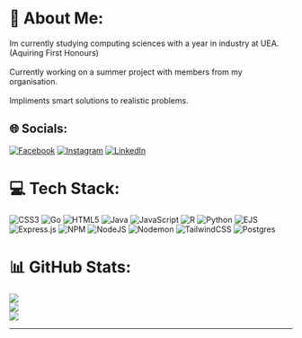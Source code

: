 # 💫 About Me:
Im currently studying computing sciences with a year in industry at UEA.<br>(Aquiring First Honours)<br><br>Currently working on a summer project with members from my organisation.<br><br>Impliments smart solutions to realistic problems.


## 🌐 Socials:
[![Facebook](https://img.shields.io/badge/Facebook-%231877F2.svg?logo=Facebook&logoColor=white)](https://facebook.com/hayden.jones7161) [![Instagram](https://img.shields.io/badge/Instagram-%23E4405F.svg?logo=Instagram&logoColor=white)](https://instagram.com/electricmantaray) [![LinkedIn](https://img.shields.io/badge/LinkedIn-%230077B5.svg?logo=linkedin&logoColor=white)](https://linkedin.com/in/hayden-jones-364122353) 

# 💻 Tech Stack:
![CSS3](https://img.shields.io/badge/css3-%231572B6.svg?style=for-the-badge&logo=css3&logoColor=white) ![Go](https://img.shields.io/badge/go-%2300ADD8.svg?style=for-the-badge&logo=go&logoColor=white) ![HTML5](https://img.shields.io/badge/html5-%23E34F26.svg?style=for-the-badge&logo=html5&logoColor=white) ![Java](https://img.shields.io/badge/java-%23ED8B00.svg?style=for-the-badge&logo=openjdk&logoColor=white) ![JavaScript](https://img.shields.io/badge/javascript-%23323330.svg?style=for-the-badge&logo=javascript&logoColor=%23F7DF1E) ![R](https://img.shields.io/badge/r-%23276DC3.svg?style=for-the-badge&logo=r&logoColor=white) ![Python](https://img.shields.io/badge/python-3670A0?style=for-the-badge&logo=python&logoColor=ffdd54) ![EJS](https://img.shields.io/badge/ejs-%23B4CA65.svg?style=for-the-badge&logo=ejs&logoColor=black) ![Express.js](https://img.shields.io/badge/express.js-%23404d59.svg?style=for-the-badge&logo=express&logoColor=%2361DAFB) ![NPM](https://img.shields.io/badge/NPM-%23CB3837.svg?style=for-the-badge&logo=npm&logoColor=white) ![NodeJS](https://img.shields.io/badge/node.js-6DA55F?style=for-the-badge&logo=node.js&logoColor=white) ![Nodemon](https://img.shields.io/badge/NODEMON-%23323330.svg?style=for-the-badge&logo=nodemon&logoColor=%BBDEAD) ![TailwindCSS](https://img.shields.io/badge/tailwindcss-%2338B2AC.svg?style=for-the-badge&logo=tailwind-css&logoColor=white) ![Postgres](https://img.shields.io/badge/postgres-%23316192.svg?style=for-the-badge&logo=postgresql&logoColor=white) 
# 📊 GitHub Stats:
![](https://github-readme-stats.vercel.app/api?username=Electricmantaray&theme=midnight-purple&hide_border=false&include_all_commits=true&count_private=false)<br/>
![](https://nirzak-streak-stats.vercel.app/?user=Electricmantaray&theme=midnight-purple&hide_border=false)<br/>
![](https://github-readme-stats.vercel.app/api/top-langs/?username=Electricmantaray&theme=midnight-purple&hide_border=false&include_all_commits=true&count_private=false&layout=compact)

<!-- ![](https://github-contributor-stats.vercel.app/api?username=Electricmantaray&limit=5&theme=midnight-purple&combine_all_yearly_contributions=true) -->

---
<!-- [![](https://visitcount.itsvg.in/api?id=Electricmantaray&icon=2&color=5)](https://visitcount.itsvg.in) -->

<!-- Proudly created with GPRM ( https://gprm.itsvg.in ) -->

